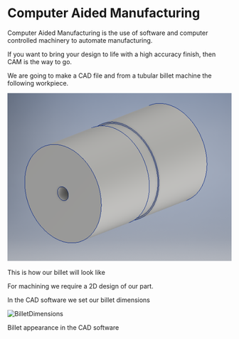 # Computer Aided Manufacturing

Computer Aided Manufacturing is the use of software and computer controlled machinery to automate manufacturing.

If you want to bring your design to life with a high accuracy finish, then CAM is the way to go. 

We are going to make a CAD file and from a tubular billet machine the following workpiece.

![3D Workpiece](img/3Dworkpiece.PNG)

This is how our billet will look like

For machining we require a 2D design of our part.

In the CAD software we set our billet dimensions

![BilletDimensions](img/billetDimensoins.PNG)

Billet appearance in the CAD software


